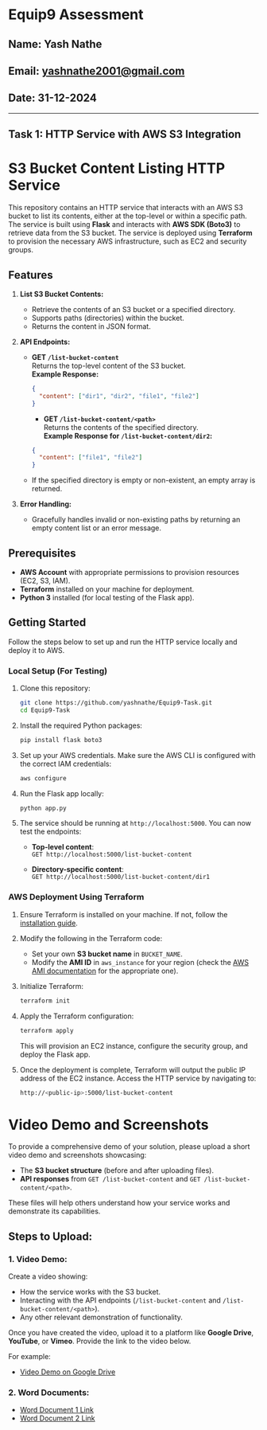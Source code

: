 # Equip9 Assessment

## Name: Yash Nathe  
## Email: yashnathe2001@gmail.com
## Date: 31-12-2024

---

## Task 1: HTTP Service with AWS S3 Integration

# S3 Bucket Content Listing HTTP Service

This repository contains an HTTP service that interacts with an AWS S3 bucket to list its contents, either at the top-level or within a specific path. The service is built using **Flask** and interacts with **AWS SDK (Boto3)** to retrieve data from the S3 bucket. The service is deployed using **Terraform** to provision the necessary AWS infrastructure, such as EC2 and security groups.

## Features

1. **List S3 Bucket Contents:**
   - Retrieve the contents of an S3 bucket or a specified directory.
   - Supports paths (directories) within the bucket.
   - Returns the content in JSON format.

2. **API Endpoints:**
   - **GET `/list-bucket-content`**  
     Returns the top-level content of the S3 bucket.  
     **Example Response:**
     ```json
     {
       "content": ["dir1", "dir2", "file1", "file2"]
     }
     ```

      - **GET `/list-bucket-content/<path>`**  
     Returns the contents of the specified directory.  
     **Example Response for `/list-bucket-content/dir2`:**
     ```json
     {
       "content": ["file1", "file2"]
     }
     ```

   - If the specified directory is empty or non-existent, an empty array is returned.

3. **Error Handling:**
   - Gracefully handles invalid or non-existing paths by returning an empty content list or an error message.

## Prerequisites

- **AWS Account** with appropriate permissions to provision resources (EC2, S3, IAM).
- **Terraform** installed on your machine for deployment.
- **Python 3** installed (for local testing of the Flask app).

## Getting Started

Follow the steps below to set up and run the HTTP service locally and deploy it to AWS.

### Local Setup (For Testing)

1. Clone this repository:

    ```bash
    git clone https://github.com/yashnathe/Equip9-Task.git
    cd Equip9-Task
    ```

2. Install the required Python packages:

    ```bash
    pip install flask boto3
    ```

3. Set up your AWS credentials. Make sure the AWS CLI is configured with the correct IAM credentials:

    ```bash
    aws configure
    ```

4. Run the Flask app locally:

    ```bash
    python app.py
    ```

5. The service should be running at `http://localhost:5000`. You can now test the endpoints:

   - **Top-level content**:  
     `GET http://localhost:5000/list-bucket-content`
     
   - **Directory-specific content**:  
     `GET http://localhost:5000/list-bucket-content/dir1`

### AWS Deployment Using Terraform

1. Ensure Terraform is installed on your machine. If not, follow the [installation guide](https://learn.hashicorp.com/tutorials/terraform/install-cli).

2. Modify the following in the Terraform code:
   - Set your own **S3 bucket name** in `BUCKET_NAME`.
   - Modify the **AMI ID** in `aws_instance` for your region (check the [AWS AMI documentation](https://docs.aws.amazon.com/AWSEC2/latest/UserGuide/AMIs.html) for the appropriate one).

3. Initialize Terraform:

    ```bash
    terraform init
    ```

4. Apply the Terraform configuration:

    ```bash
    terraform apply
    ```

   This will provision an EC2 instance, configure the security group, and deploy the Flask app.

5. Once the deployment is complete, Terraform will output the public IP address of the EC2 instance. Access the HTTP service by navigating to:

    ```bash
    http://<public-ip>:5000/list-bucket-content
    ```

# Video Demo and Screenshots

To provide a comprehensive demo of your solution, please upload a short video demo and screenshots showcasing:

- The **S3 bucket structure** (before and after uploading files).
- **API responses** from `GET /list-bucket-content` and `GET /list-bucket-content/<path>`.

These files will help others understand how your service works and demonstrate its capabilities.

## Steps to Upload:

### 1. Video Demo:
Create a video showing:
- How the service works with the S3 bucket.
- Interacting with the API endpoints (`/list-bucket-content` and `/list-bucket-content/<path>`).
- Any other relevant demonstration of functionality.

Once you have created the video, upload it to a platform like **Google Drive**, **YouTube**, or **Vimeo**. Provide the link to the video below.

For example:

- [Video Demo on Google Drive](https://drive.google.com/file/d/1JPlmAG1BlIHJQ7wf0CoF1aVu4thshyRv/view?usp=sharing)

### 2. Word Documents:
- [Word Document 1 Link](https://docs.google.com/document/d/12JNZEOzs7JwKQ1iNH53X3gs3vZ97shSk/edit?usp=sharing&ouid=101179812942141955701&rtpof=true&sd=true)
- [Word Document 2 Link](https://docs.google.com/document/d/16mrXe2l78_DzMKgyA4ukr09nSdt3ZRu3/edit?usp=sharing&ouid=101179812942141955701&rtpof=true&sd=true)
